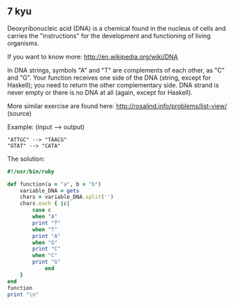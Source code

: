## 7 kyu

Deoxyribonucleic acid (DNA) is a chemical found in the nucleus of cells and carries the "instructions" for the development and functioning of living organisms.

If you want to know more: http://en.wikipedia.org/wiki/DNA

In DNA strings, symbols "A" and "T" are complements of each other, as "C" and "G". Your function receives one side of the DNA (string, except for Haskell); you need to return the other complementary side. DNA strand is never empty or there is no DNA at all (again, except for Haskell).

More similar exercise are found here: http://rosalind.info/problems/list-view/ (source)

Example: (input --> output)
```
"ATTGC" --> "TAACG"
"GTAT" --> "CATA"
```
The solution:
```Ruby
#!/usr/bin/ruby

def function(a = "a", b = "b")
	variable_DNA = gets
	chars = variable_DNA.split('')
	chars.each { |c|
		case c
		when "A"
		print "T"
		when "T"
		print "A"
		when "G"
		print "C"
		when "C"
		print "G"
	    	end
	}
end
function
print "\n"
```
